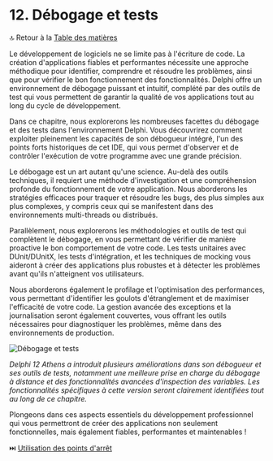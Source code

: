 # 12. Débogage et tests

🔝 Retour à la [Table des matières](/SOMMAIRE.md)

Le développement de logiciels ne se limite pas à l'écriture de code. La création d'applications fiables et performantes nécessite une approche méthodique pour identifier, comprendre et résoudre les problèmes, ainsi que pour vérifier le bon fonctionnement des fonctionnalités. Delphi offre un environnement de débogage puissant et intuitif, complété par des outils de test qui vous permettent de garantir la qualité de vos applications tout au long du cycle de développement.

Dans ce chapitre, nous explorerons les nombreuses facettes du débogage et des tests dans l'environnement Delphi. Vous découvrirez comment exploiter pleinement les capacités de son débogueur intégré, l'un des points forts historiques de cet IDE, qui vous permet d'observer et de contrôler l'exécution de votre programme avec une grande précision.

Le débogage est un art autant qu'une science. Au-delà des outils techniques, il requiert une méthode d'investigation et une compréhension profonde du fonctionnement de votre application. Nous aborderons les stratégies efficaces pour traquer et résoudre les bugs, des plus simples aux plus complexes, y compris ceux qui se manifestent dans des environnements multi-threads ou distribués.

Parallèlement, nous explorerons les méthodologies et outils de test qui complètent le débogage, en vous permettant de vérifier de manière proactive le bon comportement de votre code. Les tests unitaires avec DUnit/DUnitX, les tests d'intégration, et les techniques de mocking vous aideront à créer des applications plus robustes et à détecter les problèmes avant qu'ils n'atteignent vos utilisateurs.

Nous aborderons également le profilage et l'optimisation des performances, vous permettant d'identifier les goulots d'étranglement et de maximiser l'efficacité de votre code. La gestion avancée des exceptions et la journalisation seront également couvertes, vous offrant les outils nécessaires pour diagnostiquer les problèmes, même dans des environnements de production.

![Débogage et tests](https://placeholder-for-debugging-testing.com/image.png)

*Delphi 12 Athens a introduit plusieurs améliorations dans son débogueur et ses outils de tests, notamment une meilleure prise en charge du débogage à distance et des fonctionnalités avancées d'inspection des variables. Les fonctionnalités spécifiques à cette version seront clairement identifiées tout au long de ce chapitre.*

Plongeons dans ces aspects essentiels du développement professionnel qui vous permettront de créer des applications non seulement fonctionnelles, mais également fiables, performantes et maintenables !

⏭️ [Utilisation des points d'arrêt](12-debogage-et-tests/01-utilisation-des-points-darret.md)
